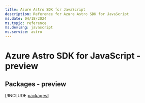 ```yaml
---
title: Azure Astro SDK for JavaScript
description: Reference for Azure Astro SDK for JavaScript
ms.date: 04/18/2024
ms.topic: reference
ms.devlang: javascript
ms.service: astro
---
```

# Azure Astro SDK for JavaScript - preview
## Packages - preview
[!INCLUDE [packages](astro-index.md)]